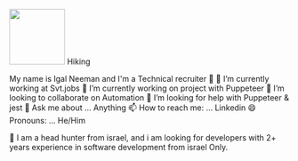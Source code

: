 <img src="https://www.google.com/url?sa=i&url=https%3A%2F%2Fwww.pinterest.com%2Fpin%2F414120128238640447%2F&psig=AOvVaw3mz-a1rJ6OaRjDfAC55Yi-&ust=1652116739147000&source=images&cd=vfe&ved=0CAwQjRxqFwoTCMC25s200PcCFQAAAAAdAAAAABAP" width="100px"> Hiking  



My name is Igal Neeman  and I'm a Technical recruiter 👋
🔭 I’m currently working at Svt.jobs
🌱 I’m currently working on project with Puppeteer
👯 I’m looking to collaborate on Automation
🤔 I’m looking for help with Puppeteer & jest
💬 Ask me about ... Anything
📫 How to reach me: ... Linkedin
😄 Pronouns: ... He/Him

🌱 I am a head hunter from israel, and i am looking for developers with 2+ years experience in software development from israel Only.

